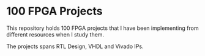 # 100 FPGA Projects

This repository holds 100 FPGA projects that I have been implementing from different resources when I study them.

The projects spans RTL Design, VHDL and Vivado IPs.